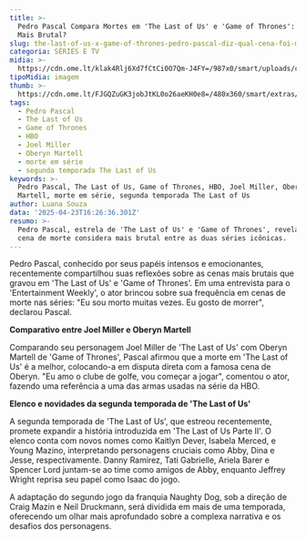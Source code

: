 ```yaml
---
title: >-
  Pedro Pascal Compara Mortes em 'The Last of Us' e 'Game of Thrones': Qual é a
  Mais Brutal?
slug: the-last-of-us-x-game-of-thrones-pedro-pascal-diz-qual-cena-foi-mais-brutal
categoria: SÉRIES E TV
midia: >-
  https://cdn.ome.lt/klak4Rlj6Xd7fCtCi0O7Qm-J4FY=/987x0/smart/uploads/conteudo/fotos/OMELETE_CAPA_-_2025-04-23T115622.737.png
tipoMidia: imagem
thumb: >-
  https://cdn.ome.lt/FJGQZuGK3jobJtKL0o26aeKH0e8=/480x360/smart/extras/conteudos/omelete_THUMB_-_2025-04-23T115609.624.png
tags:
  - Pedro Pascal
  - The Last of Us
  - Game of Thrones
  - HBO
  - Joel Miller
  - Oberyn Martell
  - morte em série
  - segunda temporada The Last of Us
keywords: >-
  Pedro Pascal, The Last of Us, Game of Thrones, HBO, Joel Miller, Oberyn
  Martell, morte em série, segunda temporada The Last of Us
author: Luana Souza
data: '2025-04-23T16:26:36.301Z'
resumo: >-
  Pedro Pascal, estrela de 'The Last of Us' e 'Game of Thrones', revela qual
  cena de morte considera mais brutal entre as duas séries icônicas.
---
```


Pedro Pascal, conhecido por seus papéis intensos e emocionantes, recentemente compartilhou suas reflexões sobre as cenas mais brutais que gravou em 'The Last of Us' e 'Game of Thrones'. Em uma entrevista para o 'Entertainment Weekly', o ator brincou sobre sua frequência em cenas de morte nas séries: "Eu sou morto muitas vezes. Eu gosto de morrer", declarou Pascal.

**Comparativo entre Joel Miller e Oberyn Martell**

Comparando seu personagem Joel Miller de 'The Last of Us' com Oberyn Martell de 'Game of Thrones', Pascal afirmou que a morte em 'The Last of Us' é a melhor, colocando-a em disputa direta com a famosa cena de Oberyn. "Eu amo o clube de golfe, vou começar a jogar", comentou o ator, fazendo uma referência a uma das armas usadas na série da HBO.

**Elenco e novidades da segunda temporada de 'The Last of Us'**

A segunda temporada de 'The Last of Us', que estreou recentemente, promete expandir a história introduzida em 'The Last of Us Parte II'. O elenco conta com novos nomes como Kaitlyn Dever, Isabela Merced, e Young Mazino, interpretando personagens cruciais como Abby, Dina e Jesse, respectivamente. Danny Ramirez, Tati Gabrielle, Ariela Barer e Spencer Lord juntam-se ao time como amigos de Abby, enquanto Jeffrey Wright reprisa seu papel como Isaac do jogo.

A adaptação do segundo jogo da franquia Naughty Dog, sob a direção de Craig Mazin e Neil Druckmann, será dividida em mais de uma temporada, oferecendo um olhar mais aprofundado sobre a complexa narrativa e os desafios dos personagens.
